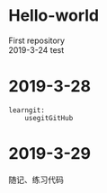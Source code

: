 # Hello-world
First repository  
2019-3-24 test

# 2019-3-28
	learngit:
		usegitGitHub

# 2019-3-29
随记、练习代码
